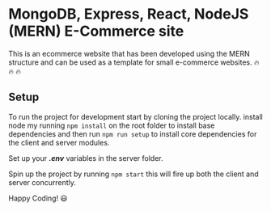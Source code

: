 # MongoDB, Express, React, NodeJS (MERN) E-Commerce site
This is an ecommerce website that has been developed using the MERN structure and can be used as a template for small e-commerce websites. :fire: :fire: :fire:

## Setup
To run the project for development start by cloning the project locally.
install node my running ```npm install``` on the root folder to install base dependencies and then run ```npm run setup``` to install core dependencies for the client and server modules.

Set up your **_.env_** variables in the server folder.

Spin up the project by running ```npm start``` this will fire up both the client and server concurrently.

Happy Coding! :smiley:
